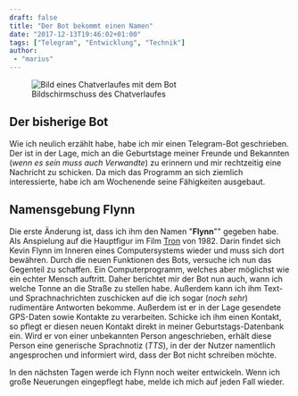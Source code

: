 ```yaml
---
draft: false
title: "Der Bot bekommt einen Namen"
date: "2017-12-13T19:46:02+01:00"
tags: ["Telegram", "Entwicklung", "Technik"]
author:
 - "marius"
---
```


<figure class="left col3">
    <img
        alt="Bild eines Chatverlaufes mit dem Bot"
        src="/img/screenshot_telegrambot_01.webp"
        srcset="/img/screenshot_telegrambot_01_small.webp 480w,
                /img/screenshot_telegrambot_01.webp       720w"
        />
    <figcaption>Bildschirmschuss des Chatverlaufes</figcaption>
</figure>

## Der bisherige Bot
Wie ich neulich erzählt habe, habe ich mir einen Telegram-Bot geschrieben. Der ist in der Lage, mich an die Geburtstage meiner Freunde und Bekannten (_wenn es sein muss auch Verwandte_) zu erinnern und mir rechtzeitig eine Nachricht zu schicken. Da mich das Programm an sich ziemlich interessierte, habe ich am Wochenende seine Fähigkeiten ausgebaut.

## Namensgebung Flynn
Die erste Änderung ist, dass ich ihm den Namen "**Flynn**"" gegeben habe. Als Anspielung auf die Hauptfigur im Film [Tron](https://de.wikipedia.org/wiki/Tron%5F%28Film%29) von 1982. Darin findet sich Kevin Flynn im Inneren eines Computersystems wieder und muss sich dort bewähren. Durch die neuen Funktionen des Bots, versuche ich nun das Gegenteil zu schaffen. Ein Computerprogramm, welches aber möglichst wie ein echter Mensch auftritt. Daher berichtet mir der Bot nun auch, wann ich welche Tonne an die Straße zu stellen habe. Außerdem kann ich ihm Text- und Sprachnachrichten zuschicken auf die ich sogar (_noch sehr_) rudimentäre Antworten bekomme. Außerdem ist er in der Lage gesendete GPS-Daten sowie Kontakte zu verarbeiten. Schicke ich ihm einen Kontakt, so pflegt er diesen neuen Kontakt direkt in meiner Geburtstags-Datenbank ein. Wird er von einer unbekannten Person angeschrieben, erhält diese Person eine generische Sprachnotiz (_TTS_), in der der Nutzer namentlich angesprochen und informiert wird, dass der Bot nicht schreiben möchte.

In den nächsten Tagen werde ich Flynn noch weiter entwickeln. Wenn ich große Neuerungen eingepflegt habe, melde ich mich auf jeden Fall wieder.
